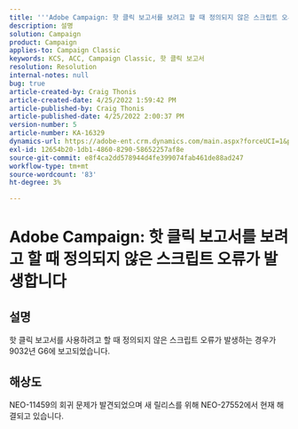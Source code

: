 ```yaml
---
title: '''Adobe Campaign: 핫 클릭 보고서를 보려고 할 때 정의되지 않은 스크립트 오류가 발생합니다'
description: 설명
solution: Campaign
product: Campaign
applies-to: Campaign Classic
keywords: KCS, ACC, Campaign Classic, 핫 클릭 보고서
resolution: Resolution
internal-notes: null
bug: true
article-created-by: Craig Thonis
article-created-date: 4/25/2022 1:59:42 PM
article-published-by: Craig Thonis
article-published-date: 4/25/2022 2:00:37 PM
version-number: 5
article-number: KA-16329
dynamics-url: https://adobe-ent.crm.dynamics.com/main.aspx?forceUCI=1&pagetype=entityrecord&etn=knowledgearticle&id=deb088ee-9fc4-ec11-a7b6-0022480a1ec2
exl-id: 12654b20-1db1-4860-8290-58652257af8e
source-git-commit: e8f4ca2dd578944d4fe399074fab461de88ad247
workflow-type: tm+mt
source-wordcount: '83'
ht-degree: 3%

---
```


# Adobe Campaign: 핫 클릭 보고서를 보려고 할 때 정의되지 않은 스크립트 오류가 발생합니다

## 설명


핫 클릭 보고서를 사용하려고 할 때 정의되지 않은 스크립트 오류가 발생하는 경우가 9032년 G6에 보고되었습니다.


## 해상도


NEO-11459의 회귀 문제가 발견되었으며 새 릴리스를 위해 NEO-27552에서 현재 해결되고 있습니다.
